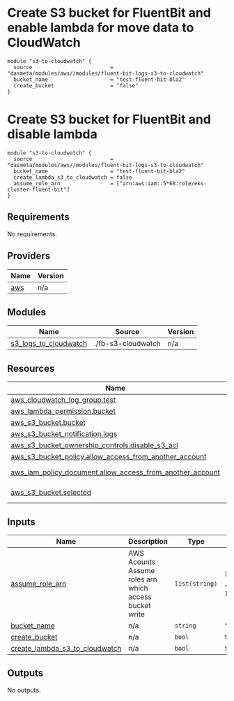 # Create S3 bucket for FluentBit and enable lambda for move data to CloudWatch

```
module "s3-to-cloudwatch" {
  source                         = "dasmeta/modules/aws//modules/fluent-bit-logs-s3-to-cloudwatch"
  bucket_name                    = "test-fluent-bit-bla2"
  create_bucket                  = "false"
}
```

# Create S3 bucket for FluentBit and disable lambda 

```
module "s3-to-cloudwatch" {
  source                         = "dasmeta/modules/aws//modules/fluent-bit-logs-s3-to-cloudwatch"
  bucket_name                    = "test-fluent-bit-bla2"
  create_lambda_s3_to_cloudwatch = false
  assume_role_arn                = ["arn:aws:iam::5*68:role/eks-cluster-fluent-bit"]
}
```
<!-- BEGIN_TF_DOCS -->
## Requirements

No requirements.

## Providers

| Name | Version |
|------|---------|
| <a name="provider_aws"></a> [aws](#provider\_aws) | n/a |

## Modules

| Name | Source | Version |
|------|--------|---------|
| <a name="module_s3_logs_to_cloudwatch"></a> [s3\_logs\_to\_cloudwatch](#module\_s3\_logs\_to\_cloudwatch) | ./fb-s3-cloudwatch | n/a |

## Resources

| Name | Type |
|------|------|
| [aws_cloudwatch_log_group.test](https://registry.terraform.io/providers/hashicorp/aws/latest/docs/resources/cloudwatch_log_group) | resource |
| [aws_lambda_permission.bucket](https://registry.terraform.io/providers/hashicorp/aws/latest/docs/resources/lambda_permission) | resource |
| [aws_s3_bucket.bucket](https://registry.terraform.io/providers/hashicorp/aws/latest/docs/resources/s3_bucket) | resource |
| [aws_s3_bucket_notification.logs](https://registry.terraform.io/providers/hashicorp/aws/latest/docs/resources/s3_bucket_notification) | resource |
| [aws_s3_bucket_ownership_controls.disable_s3_acl](https://registry.terraform.io/providers/hashicorp/aws/latest/docs/resources/s3_bucket_ownership_controls) | resource |
| [aws_s3_bucket_policy.allow_access_from_another_account](https://registry.terraform.io/providers/hashicorp/aws/latest/docs/resources/s3_bucket_policy) | resource |
| [aws_iam_policy_document.allow_access_from_another_account](https://registry.terraform.io/providers/hashicorp/aws/latest/docs/data-sources/iam_policy_document) | data source |
| [aws_s3_bucket.selected](https://registry.terraform.io/providers/hashicorp/aws/latest/docs/data-sources/s3_bucket) | data source |

## Inputs

| Name | Description | Type | Default | Required |
|------|-------------|------|---------|:--------:|
| <a name="input_assume_role_arn"></a> [assume\_role\_arn](#input\_assume\_role\_arn) | AWS Acounts Assume roles arn which access bucket write | `list(string)` | <pre>[<br>  "arn:aws:iam::*:role/eks-cluster-fluent-bit-role"<br>]</pre> | no |
| <a name="input_bucket_name"></a> [bucket\_name](#input\_bucket\_name) | n/a | `string` | `"test-fluent-bit-bla"` | no |
| <a name="input_create_bucket"></a> [create\_bucket](#input\_create\_bucket) | n/a | `bool` | `true` | no |
| <a name="input_create_lambda_s3_to_cloudwatch"></a> [create\_lambda\_s3\_to\_cloudwatch](#input\_create\_lambda\_s3\_to\_cloudwatch) | n/a | `bool` | `true` | no |

## Outputs

No outputs.
<!-- END_TF_DOCS -->